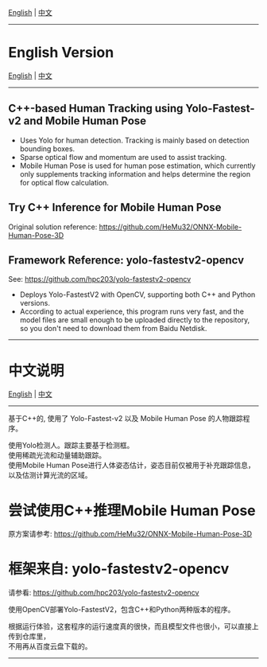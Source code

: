 <!-- Language Switch -->
[English](#english-version) | [中文](#中文说明)

---

# <a name="english-version"></a>English Version

[English](#english-version) | [中文](#中文说明)

---

## C++-based Human Tracking using Yolo-Fastest-v2 and Mobile Human Pose

- Uses Yolo for human detection. Tracking is mainly based on detection bounding boxes.
- Sparse optical flow and momentum are used to assist tracking.
- Mobile Human Pose is used for human pose estimation, which currently only supplements tracking information and helps determine the region for optical flow calculation.

## Try C++ Inference for Mobile Human Pose

Original solution reference: https://github.com/HeMu32/ONNX-Mobile-Human-Pose-3D

## Framework Reference: yolo-fastestv2-opencv  
See: https://github.com/hpc203/yolo-fastestv2-opencv

- Deploys Yolo-FastestV2 with OpenCV, supporting both C++ and Python versions.
- According to actual experience, this program runs very fast, and the model files are small enough to be uploaded directly to the repository,  
  so you don't need to download them from Baidu Netdisk.

---

# <a name="中文说明"></a>中文说明

[English](#english-version) | [中文](#中文说明)

---

基于C++的, 使用了 Yolo-Fastest-v2 以及 Mobile Human Pose 的人物跟踪程序。

使用Yolo检测人。跟踪主要基于检测框。  
使用稀疏光流和动量辅助跟踪。  
使用Mobile Human Pose进行人体姿态估计，姿态目前仅被用于补充跟踪信息，以及估测计算光流的区域。

# 尝试使用C++推理Mobile Human Pose

原方案请参考: https://github.com/HeMu32/ONNX-Mobile-Human-Pose-3D

# 框架来自: yolo-fastestv2-opencv  
请参看: https://github.com/hpc203/yolo-fastestv2-opencv

使用OpenCV部署Yolo-FastestV2，包含C++和Python两种版本的程序。

根据运行体验，这套程序的运行速度真的很快，而且模型文件也很小，可以直接上传到仓库里，  
不用再从百度云盘下载的。

---